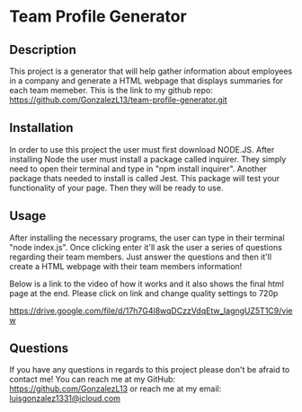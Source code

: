 # Team Profile Generator
## Description
This project is a generator that will help gather information about employees in a company and generate a HTML webpage that displays summaries for each team memeber.
This is the link to my github repo: https://github.com/GonzalezL13/team-profile-generator.git

## Installation
In order to use this project the user must first download NODE.JS. After installing Node the user must install a package called inquirer. They simply need to open their terminal and type in "npm install inquirer". Another package thats needed to install is called Jest. This package will test your functionality of your page. Then they will be ready to use. 

## Usage
After installing the necessary programs, the user can type in their terminal "node index.js". Once clicking enter it'll ask the user a series of questions regarding their team members. Just answer the questions and then it'll create a HTML webpage with their team members information!

Below is a link to the video of how it works and it also shows the final html page at the end.
Please click on link and change quality settings to 720p


https://drive.google.com/file/d/17h7G4l8wqDCzzVdqEtw_IagngUZ5T1C9/view


## Questions
If you have any questions in regards to this project please don't be afraid to contact me!
You can reach me at my GitHub: https://github.com/GonzalezL13
or reach me at my email: 
luisgonzalez1331@icloud.com
